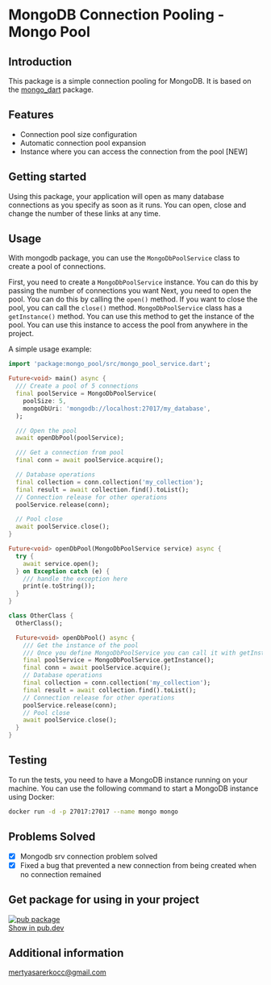 # MongoDB Connection Pooling - Mongo Pool

## Introduction

This package is a simple connection pooling for MongoDB. It is based on
the [mongo_dart](https://pub.dartlang.org/packages/mongo_dart) package.

## Features

* Connection pool size configuration
* Automatic connection pool expansion
* Instance where you can access the connection from the pool [NEW]

## Getting started

Using this package, your application will open as many database connections as you specify as soon as it runs. You can
open, close and change the number of these links at any time.

## Usage

With mongodb package, you can use the `MongoDbPoolService` class to create a pool of connections.

First, you need to create a `MongoDbPoolService` instance. You can do this by passing the number of connections you want
Next, you need to open the pool. You can do this by calling the `open()` method. If you want to close the pool, you can
call the `close()` method.
`MongoDbPoolService` class has a `getInstance()` method. You can use this method to get the instance of the pool. 
You can use this instance to access the pool from anywhere in the project.

A simple usage example:

```dart
import 'package:mongo_pool/src/mongo_pool_service.dart';

Future<void> main() async {
  /// Create a pool of 5 connections
  final poolService = MongoDbPoolService(
    poolSize: 5,
    mongoDbUri: 'mongodb://localhost:27017/my_database',
  );

  /// Open the pool
  await openDbPool(poolService);

  /// Get a connection from pool
  final conn = await poolService.acquire();

  // Database operations
  final collection = conn.collection('my_collection');
  final result = await collection.find().toList();
  // Connection release for other operations
  poolService.release(conn);

  // Pool close
  await poolService.close();
}

Future<void> openDbPool(MongoDbPoolService service) async {
  try {
    await service.open();
  } on Exception catch (e) {
    /// handle the exception here
    print(e.toString());
  }
}

class OtherClass {
  OtherClass();

  Future<void> openDbPool() async {
    /// Get the instance of the pool
    /// Once you define MongoDbPoolService you can call it with getInstance() method
    final poolService = MongoDbPoolService.getInstance();
    final conn = await poolService.acquire();
    // Database operations
    final collection = conn.collection('my_collection');
    final result = await collection.find().toList();
    // Connection release for other operations
    poolService.release(conn);
    // Pool close
    await poolService.close();
  }
}

```

## Testing

To run the tests, you need to have a MongoDB instance running on your machine. You can use the following command to
start a MongoDB instance using Docker:

```bash
docker run -d -p 27017:27017 --name mongo mongo
```

## Problems Solved

- [x] Mongodb srv connection problem solved
- [x] Fixed a bug that prevented a new connection from being created when no connection remained
## Get package for using in your project

[![pub package](https://img.shields.io/pub/v/mongo_pool.svg)](https://pub.dev/packages/mongo_pool)  
[Show in pub.dev](https://pub.dev/packages/mongo_pool)

## Additional information

mertyasarerkocc@gmail.com




